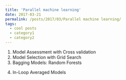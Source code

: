 ```yaml
---
title: 'Parallel machine learning'
date: 2017-03-21
permalink: /posts/2017/03/Parallel machine learning/
tags:
  - cool posts
  - category1
  - category2
---
```


1. Model Assessment with Cross validation
2. Model Selection with Grid Search
3. Bagging Models: Random Forests
<!--trees = Parallel(n_jobs=self.n_jobs, verbose=self.verbose,backend="threading")(delayed(_parallel_build_trees)( t, self, X, y, sample_weight, i, len(trees),-->
<!--verbose=self.verbose, class_weight=self.class_weight)-->
<!--for i, t in enumerate(trees))-->

4. In-Loop Averaged Models


<!--Headings are cool-->
<!--======-->
<!---->
<!--You can have many headings-->
<!--======-->
<!---->
<!--Aren't headings cool?-->
<!---------->
